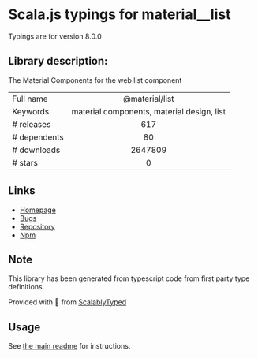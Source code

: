 
# Scala.js typings for material__list

Typings are for version 8.0.0

## Library description:
The Material Components for the web list component

|                    |                 |
| ------------------ | :-------------: |
| Full name          | @material/list |
| Keywords           | material components, material design, list |
| # releases         | 617 |
| # dependents       | 80 |
| # downloads        | 2647809 |
| # stars            | 0 |

## Links
- [Homepage](https://github.com/material-components/material-components-web#readme)
- [Bugs](https://github.com/material-components/material-components-web/issues)
- [Repository](https://github.com/material-components/material-components-web)
- [Npm](https://www.npmjs.com/package/%40material%2Flist)
    


## Note
This library has been generated from typescript code from first party type definitions.

Provided with :purple_heart: from [ScalablyTyped](https://github.com/oyvindberg/ScalablyTyped)

## Usage
See [the main readme](../../readme.md) for instructions.


